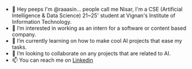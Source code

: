- 👋 Hey peeps I'm @raaasin... people call me Nisar, I'm a CSE (Artificial Intelligence & Data Science) 21~25' student at Vignan's Institute of Information Technology.
- 👀 I’m interested in working as an intern for a software or content based company.
- 🌱 I’m currently learning on how to make cool AI projects that ease my tasks.
- 💞️ I’m looking to collaborate on any projects that are related to AI.
- 📫 You can reach me on [Linkedin](https://www.linkedin.com/in/raaasin/)

<!---
raaasin/raaasin is a ✨ special ✨ repository because its `README.md` (this file) appears on your GitHub profile.
You can click the Preview link to take a look at your changes.
--->
